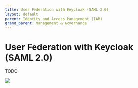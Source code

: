```yaml
---
title: User Federation with Keycloak (SAML 2.0)
layout: default
parent: Identity and Access Management (IAM)
grand_parent: Management & Governance
---
```

# User Federation with Keycloak (SAML 2.0)

TODO

![](/huaweicloud-knowledge-base/assets/images/huawei-logo.png)
